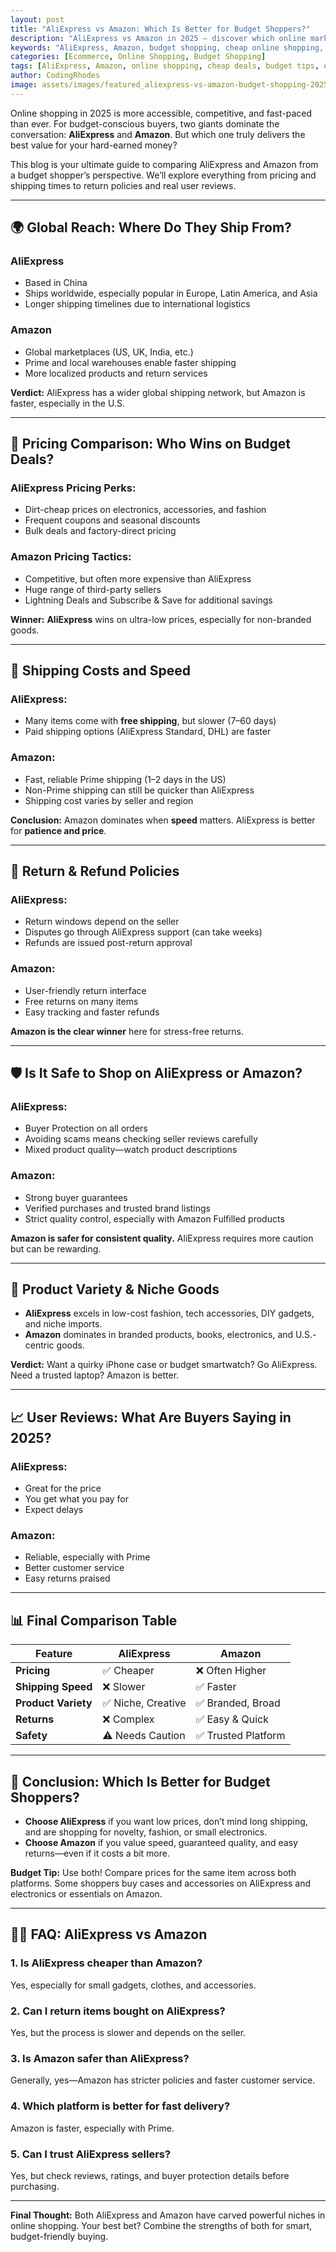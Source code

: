 ```yaml
---
layout: post
title: "AliExpress vs Amazon: Which Is Better for Budget Shoppers?"
description: "AliExpress vs Amazon in 2025 — discover which online marketplace offers the best deals, safety, and delivery for budget-conscious buyers."
keywords: "AliExpress, Amazon, budget shopping, cheap online shopping, ecommerce 2025"
categories: [Ecommerce, Online Shopping, Budget Shopping]
tags: [AliExpress, Amazon, online shopping, cheap deals, budget tips, ecommerce platforms]
author: CodingRhodes
image: assets/images/featured_aliexpress-vs-amazon-budget-shopping-2025.webp
---
```


Online shopping in 2025 is more accessible, competitive, and fast-paced than ever. For budget-conscious buyers, two giants dominate the conversation: **AliExpress** and **Amazon**. But which one truly delivers the best value for your hard-earned money?

This blog is your ultimate guide to comparing AliExpress and Amazon from a budget shopper’s perspective. We’ll explore everything from pricing and shipping times to return policies and real user reviews.
 
---

## 🌍 Global Reach: Where Do They Ship From?

### AliExpress
- Based in China
- Ships worldwide, especially popular in Europe, Latin America, and Asia
- Longer shipping timelines due to international logistics

### Amazon
- Global marketplaces (US, UK, India, etc.)
- Prime and local warehouses enable faster shipping
- More localized products and return services

**Verdict:** AliExpress has a wider global shipping network, but Amazon is faster, especially in the U.S.

---

## 💸 Pricing Comparison: Who Wins on Budget Deals?

<ins class="adsbygoogle"
     style="display:block"
     data-ad-client="ca-pub-2784742237479601"
     data-ad-slot="3760872290"
     data-ad-format="auto"
     data-full-width-responsive="true"></ins>
<script>
     (adsbygoogle = window.adsbygoogle || []).push({});
</script>

### AliExpress Pricing Perks:
- Dirt-cheap prices on electronics, accessories, and fashion
- Frequent coupons and seasonal discounts
- Bulk deals and factory-direct pricing

### Amazon Pricing Tactics:
- Competitive, but often more expensive than AliExpress
- Huge range of third-party sellers
- Lightning Deals and Subscribe & Save for additional savings

**Winner:** **AliExpress** wins on ultra-low prices, especially for non-branded goods.

---

## 🚚 Shipping Costs and Speed

### AliExpress:
- Many items come with **free shipping**, but slower (7–60 days)
- Paid shipping options (AliExpress Standard, DHL) are faster

### Amazon:
- Fast, reliable Prime shipping (1–2 days in the US)
- Non-Prime shipping can still be quicker than AliExpress
- Shipping cost varies by seller and region

**Conclusion:** Amazon dominates when **speed** matters. AliExpress is better for **patience and price**.

---

## 🔄 Return & Refund Policies

### AliExpress:
- Return windows depend on the seller
- Disputes go through AliExpress support (can take weeks)
- Refunds are issued post-return approval

### Amazon:
- User-friendly return interface
- Free returns on many items
- Easy tracking and faster refunds

**Amazon is the clear winner** here for stress-free returns.

---

## 🛡️ Is It Safe to Shop on AliExpress or Amazon?

### AliExpress:
- Buyer Protection on all orders
- Avoiding scams means checking seller reviews carefully
- Mixed product quality—watch product descriptions

### Amazon:
- Strong buyer guarantees
- Verified purchases and trusted brand listings
- Strict quality control, especially with Amazon Fulfilled products

**Amazon is safer for consistent quality.** AliExpress requires more caution but can be rewarding.

---

## 🎯 Product Variety & Niche Goods

<ins class="adsbygoogle"
     style="display:block"
     data-ad-client="ca-pub-2784742237479601"
     data-ad-slot="3760872290"
     data-ad-format="auto"
     data-full-width-responsive="true"></ins>
<script>
     (adsbygoogle = window.adsbygoogle || []).push({});
</script>

- **AliExpress** excels in low-cost fashion, tech accessories, DIY gadgets, and niche imports.
- **Amazon** dominates in branded products, books, electronics, and U.S.-centric goods.

**Verdict:** Want a quirky iPhone case or budget smartwatch? Go AliExpress. Need a trusted laptop? Amazon is better.

---

## 📈 User Reviews: What Are Buyers Saying in 2025?

### AliExpress:
- Great for the price
- You get what you pay for
- Expect delays

### Amazon:
- Reliable, especially with Prime
- Better customer service
- Easy returns praised

---

## 📊 Final Comparison Table

| Feature                  | AliExpress         | Amazon              |
|--------------------------|--------------------|---------------------|
| **Pricing**              | ✅ Cheaper          | ❌ Often Higher     |
| **Shipping Speed**       | ❌ Slower           | ✅ Faster           |
| **Product Variety**      | ✅ Niche, Creative  | ✅ Branded, Broad   |
| **Returns**              | ❌ Complex          | ✅ Easy & Quick     |
| **Safety**               | ⚠️ Needs Caution    | ✅ Trusted Platform |

---

## 🧭 Conclusion: Which Is Better for Budget Shoppers?

- **Choose AliExpress** if you want low prices, don’t mind long shipping, and are shopping for novelty, fashion, or small electronics.
- **Choose Amazon** if you value speed, guaranteed quality, and easy returns—even if it costs a bit more.

**Budget Tip:** Use both! Compare prices for the same item across both platforms. Some shoppers buy cases and accessories on AliExpress and electronics or essentials on Amazon.

---

## 🙋‍♀️ FAQ: AliExpress vs Amazon

<ins class="adsbygoogle"
     style="display:block"
     data-ad-client="ca-pub-2784742237479601"
     data-ad-slot="3760872290"
     data-ad-format="auto"
     data-full-width-responsive="true"></ins>
<script>
     (adsbygoogle = window.adsbygoogle || []).push({});
</script>

### 1. Is AliExpress cheaper than Amazon?
Yes, especially for small gadgets, clothes, and accessories.

### 2. Can I return items bought on AliExpress?
Yes, but the process is slower and depends on the seller.

### 3. Is Amazon safer than AliExpress?
Generally, yes—Amazon has stricter policies and faster customer service.

### 4. Which platform is better for fast delivery?
Amazon is faster, especially with Prime.

### 5. Can I trust AliExpress sellers?
Yes, but check reviews, ratings, and buyer protection details before purchasing.

---

**Final Thought:** Both AliExpress and Amazon have carved powerful niches in online shopping. Your best bet? Combine the strengths of both for smart, budget-friendly buying.

